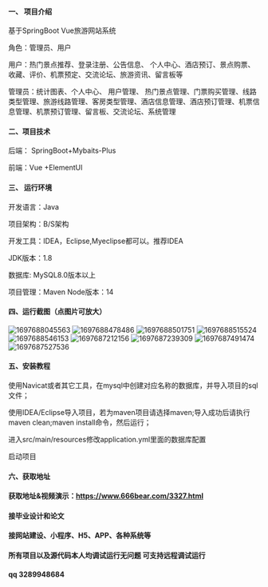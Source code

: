 #### 一、 项目介绍
基于SpringBoot Vue旅游网站系统

角色：管理员、用户

用户：热门景点推荐、登录注册、公告信息、 个人中心、酒店预订、景点购票、收藏、评价、机票预定、交流论坛、旅游资讯、留言板等

管理员：统计图表、个人中心、 用户管理、 热门景点管理、门票购买管理、线路类型管理、旅游线路管理、客房类型管理、酒店信息管理、酒店预订管理、机票信息管理、机票预订管理、留言板、交流论坛、系统管理

#### 二、项目技术
后端： SpringBoot+Mybaits-Plus

前端：Vue +ElementUI

#### 三、 运行环境
开发语言：Java

项目架构：B/S架构

开发工具：IDEA，Eclipse,Myeclipse都可以。推荐IDEA

JDK版本：1.8

数据库: MySQL8.0版本以上

项目管理：Maven
Node版本：14
#### 四、运行截图（点图片可放大）
![1697688045563](https://github.com/666bears/traveller/assets/143094776/afd5dfbc-c907-4d8a-a3c3-99113e8afa83)
![1697688478486](https://github.com/666bears/traveller/assets/143094776/5f1d9d2c-3412-4c8c-9b16-e49424704dd6)
![1697688501751](https://github.com/666bears/traveller/assets/143094776/c54349d2-a8e7-4f53-8ab2-86065ad35139)
![1697688515524](https://github.com/666bears/traveller/assets/143094776/0ff84de2-3215-4a04-b52a-dd7826440482)
![1697688546153](https://github.com/666bears/traveller/assets/143094776/c338b81e-f176-4cc5-b53d-165ebf153a2c)
![1697687212156](https://github.com/666bears/traveller/assets/143094776/e7ba35aa-320f-486a-ad8d-ddcd3c21f5e7)
![1697687239309](https://github.com/666bears/traveller/assets/143094776/bc254091-6ad0-4456-8ded-17d19ea7464d)
![1697687491474](https://github.com/666bears/traveller/assets/143094776/9bf3dc1b-2d39-4273-80d6-fcd2904f8816)
![1697687527536](https://github.com/666bears/traveller/assets/143094776/22cbc09d-daee-4189-a7a6-c1cec6b09e34)



#### 五、安装教程
使用Navicat或者其它工具，在mysql中创建对应名称的数据库，并导入项目的sql文件；

使用IDEA/Eclipse导入项目，若为maven项目请选择maven;导入成功后请执行maven clean;maven install命令，然后运行；

进入src/main/resources修改application.yml里面的数据库配置

启动项目
#### 六、获取地址
#### 获取地址&视频演示：https://www.666bear.com/3327.html

#### 接毕业设计和论文
#### 接网站建设、小程序、H5、APP、各种系统等
#### 所有项目以及源代码本人均调试运行无问题 可支持远程调试运行
#### qq 3289948684
